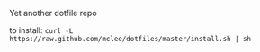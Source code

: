 Yet another dotfile repo

to install: `curl -L https://raw.github.com/mclee/dotfiles/master/install.sh | sh`
